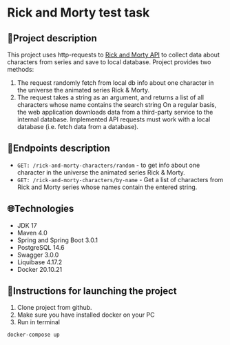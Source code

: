 # Rick and Morty test task
## 📝Project description
This project uses http-requests to
<a href="https://rickandmortyapi.com/documentation/#rest">Rick and Morty API</a>
to collect data about characters from series and save to local database. 
Project provides two methods:<br>
1. The request randomly fetch from local db info about one character in the universe
the animated series Rick & Morty.
2. The request takes a string as an argument, and returns a list of all
characters whose name contains the search string On a regular basis,
the web application downloads data from a third-party service to the 
internal database. Implemented API requests must work with a local
database (i.e. fetch data from a database).
## 🔎Endpoints description
* `GET: /rick-and-morty-characters/random` - to get info about one character
in the universe the animated series Rick & Morty.
* `GET: /rick-and-morty-characters/by-name` - Get a list of characters
from Rick and Morty series whose names contain the entered string.
## 🌐Technologies
* JDK 17
* Maven 4.0
* Spring and Spring Boot 3.0.1
* PostgreSQL 14.6
* Swagger 3.0.0
* Liquibase 4.17.2
* Docker 20.10.21
## 🚀Instructions for launching the project
1. Clone project from github.
2. Make sure you have installed docker on your PC
3. Run in terminal
```bash
docker-compose up
```
